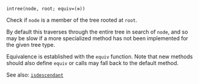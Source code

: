 ```
intree(node, root; equiv=(≡))
```

Check if `node` is a member of the tree rooted at `root`.

By default this traverses through the entire tree in search of `node`, and so may be slow if a more specialized method has not been implemented for the given tree type.

Equivalence is established with the `equiv` function.  Note that new methods should also define `equiv` or calls may fall back to the default method.

See also: [`isdescendant`](@ref)
